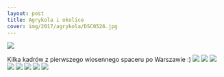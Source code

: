 ```yaml
---
layout: post
title: Agrykola i okolice
cover: img/2017/agrykola/DSC0526.jpg
---
```

<img src="/img/2017/agrykola/DSC0526.jpg">

Kilka kadrów z pierwszego wiosennego spaceru po Warszawie :)
<img src="/img/2017/agrykola/DSC0531.jpg">
<img src="/img/2017/agrykola/DSC0529.jpg">
<img src="/img/2017/agrykola/DSC0537.jpg">
<img src="/img/2017/agrykola/DSC0541.jpg">
<img src="/img/2017/agrykola/DSC0547.jpg">
<img src="/img/2017/agrykola/DSC0554.jpg">
<img src="/img/2017/agrykola/DSC0566.jpg">
<img src="/img/2017/agrykola/DSC0568.jpg">

<div class="fb-comments" data-href="http://emilkape.github.io/Agrykola-2017" data-numposts="5" data-width="100%"></div>
